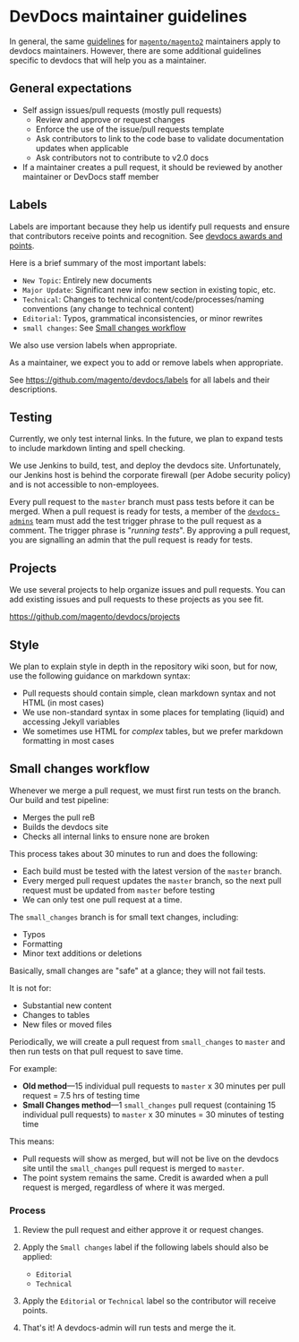 # DevDocs maintainer guidelines

In general, the same [guidelines](https://devdocs.magento.com/guides/v2.3/contributor-guide/maintainers.html) for [`magento/magento2`](https://github.com/magento/magento2) maintainers apply to devdocs maintainers. However, there are some additional guidelines specific to devdocs that will help you as a maintainer.

## General expectations

- Self assign issues/pull requests (mostly pull requests)
  - Review and approve or request changes
  - Enforce the use of the issue/pull requests template
  - Ask contributors to link to the code base to validate documentation updates when applicable
  - Ask contributors not to contribute to v2.0 docs
- If a maintainer creates a pull request, it should be reviewed by another maintainer or DevDocs staff member

## Labels

Labels are important because they help us identify pull requests and ensure that contributors receive points and recognition. See [devdocs awards and points](https://devdocs.magento.com/guides/v2.3/contributor-guide/contributing.html#devdocs-awards-and-points).

Here is a brief summary of the most important labels:

- `New Topic`: Entirely new documents
- `Major Update`: Significant new info: new section in existing topic, etc.
- `Technical`: Changes to technical content/code/processes/naming conventions (any change to technical content)
- `Editorial`: Typos, grammatical inconsistencies, or minor rewrites
- `small changes`: See [Small changes workflow](#small-changes-workflow)

We also use version labels when appropriate.

As a maintainer, we expect you to add or remove labels when appropriate.

See https://github.com/magento/devdocs/labels for all labels and their descriptions.

## Testing

Currently, we only test internal links. In the future, we plan to expand tests to include markdown linting and spell checking.

We use Jenkins to build, test, and deploy the devdocs site. Unfortunately, our Jenkins host is behind the corporate firewall (per Adobe security policy) and is not accessible to non-employees.

Every pull request to the `master` branch must pass tests before it can be merged. When a pull request is ready for tests, a member of the [`devdocs-admins`](https://github.com/orgs/magento/teams/devdocs-admins) team must add the test trigger phrase to the pull request as a comment. The trigger phrase is "_running tests_". By approving a pull request, you are signalling an admin that the pull request is ready for tests.

## Projects

We use several projects to help organize issues and pull requests. You can add existing issues and pull requests to these projects as you see fit.

https://github.com/magento/devdocs/projects

## Style

We plan to explain style in depth in the repository wiki soon, but for now, use the following guidance on markdown syntax:

- Pull requests should contain simple, clean markdown syntax and not HTML (in most cases)
- We use non-standard syntax in some places for templating (liquid) and accessing Jekyll variables
- We sometimes use HTML for _complex_ tables, but we prefer markdown formatting in most cases

## Small changes workflow

Whenever we merge a pull request, we must first run tests on the branch. Our build and test pipeline:

- Merges the pull reB
- Builds the devdocs site
- Checks all internal links to ensure none are broken

This process takes about 30 minutes to run and does the following:

- Each build must be tested with the latest version of the `master` branch.
- Every merged pull request updates the `master` branch, so the next pull request must be updated from `master` before testing
- We can only test one pull request at a time.

The `small_changes` branch is for small text changes, including:

- Typos
- Formatting
- Minor text additions or deletions

Basically, small changes are "safe" at a glance; they will not fail tests.

It is not for:

- Substantial new content
- Changes to tables
- New files or moved files

Periodically, we will create a pull request from `small_changes` to `master` and then run tests on that pull request to save time.

For example:

- **Old method**—15 individual pull requests to `master` x 30 minutes per pull request = 7.5 hrs of testing time
- **Small Changes method**—1 `small_changes` pull request (containing 15 individual pull requests) to `master` x 30 minutes = 30 minutes of testing time

This means:

- Pull requests will show as merged, but will not be live on the devdocs site until the `small_changes` pull request is merged to `master`.
- The point system remains the same. Credit is awarded when a pull request is merged, regardless of where it was merged.

### Process

1. Review the pull request and either approve it or request changes.
1. Apply the `Small changes` label if the following labels should also be applied:

   - `Editorial`
   - `Technical`

1. Apply the `Editorial` or `Technical` label so the contributor will receive points.

1. That's it! A devdocs-admin will run tests and merge the it.